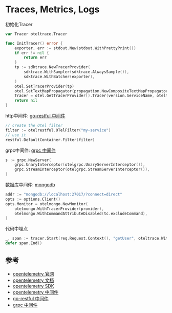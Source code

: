 # Traces, Metrics, Logs

初始化Tracer
```go
var Tracer oteltrace.Tracer

func InitTracer() error {
	exporter, err := stdout.New(stdout.WithPrettyPrint())
	if err != nil {
		return err
	}
	tp := sdktrace.NewTracerProvider(
		sdktrace.WithSampler(sdktrace.AlwaysSample()),
		sdktrace.WithBatcher(exporter),
	)
	otel.SetTracerProvider(tp)
	otel.SetTextMapPropagator(propagation.NewCompositeTextMapPropagator(propagation.Baggage{}, propagation.TraceContext{}))
	Tracer = otel.GetTracerProvider().Tracer(version.ServiceName, oteltrace.WithInstrumentationVersion("0.1"))
	return nil
}
```

http中间件: [go-restful 中间件](https://github.com/open-telemetry/opentelemetry-go-contrib/tree/main/instrumentation/github.com/emicklei/go-restful)
```go
// create the Otel filter
filter := otelrestful.OTelFilter("my-service")
// use it
restful.DefaultContainer.Filter(filter)
```

grpc中间件: [grpc 中间件](https://github.com/open-telemetry/opentelemetry-go-contrib/tree/main/instrumentation/google.golang.org/grpc/otelgrpc)
```go
s := grpc.NewServer(
    grpc.UnaryInterceptor(otelgrpc.UnaryServerInterceptor()),
    grpc.StreamInterceptor(otelgrpc.StreamServerInterceptor()),
)
```

数据库中间件: [mongodb](https://github.com/open-telemetry/opentelemetry-go-contrib/tree/main/instrumentation/go.mongodb.org/mongo-driver/mongo/otelmongo)
```go
addr := "mongodb://localhost:27017/?connect=direct"
opts := options.Client()
opts.Monitor = otelmongo.NewMonitor(
    otelmongo.WithTracerProvider(provider),
    otelmongo.WithCommandAttributeDisabled(tc.excludeCommand),
)
```

代码中埋点
```go
_, span := tracer.Start(req.Request.Context(), "getUser", oteltrace.WithAttributes(attribute.String("id", uid)))
defer span.End()
```

## 参考

+ [opentelemetry 官网](https://opentelemetry.io/)
+ [opentelemetry 文档](https://opentelemetry.io/docs/)
+ [opentelemetry SDK](https://opentelemetry.io/docs/instrumentation/)
+ [opentelemetry 中间件](https://opentelemetry.io/ecosystem/registry)
+ [go-restful 中间件](https://github.com/open-telemetry/opentelemetry-go-contrib/tree/main/instrumentation/github.com/emicklei/go-restful)
+ [grpc 中间件](https://github.com/open-telemetry/opentelemetry-go-contrib/tree/main/instrumentation/google.golang.org/grpc/otelgrpc)